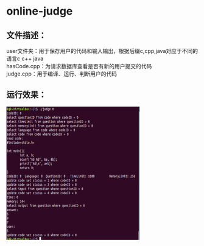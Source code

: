 # online-judge
## 文件描述：

  user文件夹：用于保存用户的代码和输入输出，根据后缀c,cpp,java对应于不同的语言c c++ java  
  hasCode.cpp：为请求数据库查看是否有新的用户提交的代码  
  judge.cpp：用于编译、运行、判断用户的代码  
  
## 运行效果：
<img src="https://github.com/k946/online-judge/blob/master/图与文档/judge.PNG" width="350" height="350" alt="图片加载失败时，显示这段字"/>
